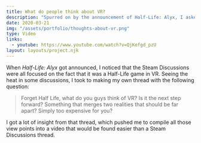 ```yaml
---
title: What do people think about VR?
description: "Spurred on by the announcement of Half-Life: Alyx, I asked what the current thoughts on VR were at the time."
date: 2020-03-21
img: "/assets/portfolio/thoughts-about-vr.png"
type: Video
links:
  - youtube: https://www.youtube.com/watch?v=QjKefgd_pzU
layout: layouts/project.njk
---
```


When _Half-Life: Alyx_ got announced, I noticed that the Steam Discussions were all focused on the fact that it was a Half-Life game in VR. Seeing the heat in some discussions, I took to making my own thread with the following question:

> Forget Half Life, what do you guys think of VR? Is it the next step forward? Something that merges two realities that should be far apart? Simply too expensive for you?

I got a lot of insight from that thread, which pushed me to compile all those view points into a video that would be found easier than a Steam Discussions thread.
